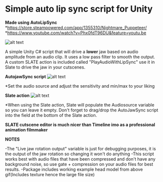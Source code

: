 # Simple auto lip sync script for Unity

**Made using AutoLipSync**
*https://store.steampowered.com/app/1355310/Nightmare_Puppeteer/
*https://www.youtube.com/watch?v=Phx0fdT96DU&feature=youtu.be

![alt text](https://media.giphy.com/media/cilORnhbi89xYPT2zK/source.gif)


A simple Unity C# script that will drive a **lower** jaw based on audio amplitude from an audio clip. It uses a low pass filter to smooth the output.
A custom SLATE action is included called "PlayAudioWithLipSync" use it in Slate to drive the jaw in your cutscenes.

**AutojawSync script**
![alt text](https://i.imgur.com/IHqKOtn.png)

*Set the audio source and adjust the sensitivity and min/max to your liking

**Slate action**
![alt text](https://i.imgur.com/wwKUoYp.png)

*When using the Slate action, Slate will populate the Audiosource variable so you can leave it empty. Don't forget to drag/drop the AutoJawSync script into the field at the bottom of the Slate action.

**SLATE cutscene editor is much nicer than Timeline imo as a professional animation filmmaker**

**NOTES**

-The "Live jaw rotation output" variable is just for debugging purposes, it is the output of the jaw rotation so changing it won't do anything
-This script works best with audio files that have been compressed and don't have any background noise, so use gate + compression on your audio files for best results.
-Package includes working example head model from above gif(Includes texture hence the large file size)

